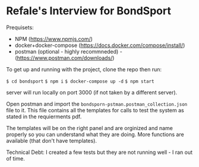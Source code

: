 # Refale's Interview for BondSport

Prequisets: 

 - NPM  (https://www.npmjs.com/)
 - docker+docker-compose (https://docs.docker.com/compose/install/)
 - postman (optional - highly recommneded) - (https://www.postman.com/downloads/)

To get up and running with the project, clone the repo then run:

`$ cd bondsport`
`$ npm i`
`$ docker-compose up -d`
`$ npm start`

server will run locally on port 3000 (if not taken by a different server).

Open postman and import the `bondsporn-pstman.postman_collection.json` file to it.
This file contains all the templates for calls to test the system as stated in the requierments pdf.

The templates will be on the right panel and are orginized and name properly so you can understand what they are doing. 
More functions are available (that don't have templates). 


Technical Debt:
I created a few tests but they are not running well - I ran out of time. 
